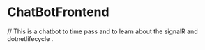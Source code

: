 # ChatBotFrontend
// This is a chatbot to time pass and to learn about the signalR and dotnetlifecycle . 
